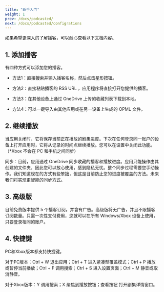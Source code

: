 ```yaml
---
title: "新手入门"
weight: 1
prev: /docs/podcasted/
next: /docs/podcasted/configrations
---
```


如果希望更深入的了解播客，可以耐心查看以下文档内容。

<!--more-->

## 1. 添加播客

有四种方式可以添加您的播客。

- 方法1：直接搜索并输入播客名称，然后点击星形按钮。

- 方法2：直接粘贴播客的 RSS URL ，应用程序将直接打开您提供的播客。

- 方法3：在其他设备上通过 OneDrive 上传的收藏列表下载到本地。

- 方法4：可以一键导入由其他应用或在另一设备上生成的 OPML 文件。

## 2. 继续播放

当应用关闭时，它将保存当前正在播放的剧集进度。下次在任何登录同一账户的设备上打开应用时，它将从记录的时间点继续播放。您可以在设置中关闭此功能。（*Xbox 不会在 PC 和手机之间同步）

同步：目前，应用通过 OneDrive 同步收藏的播客和播放进度。应用只能操作由其创建的文件夹，因此您可以放心使用，感到隐私无忧。整个同步过程需要您手动操作。我们知道现在的方式有些笨拙，但这是目前防止您的进度被覆盖的方法。未来我们将实现更智能的同步方式。

## 3. 高级版

目前免费版本提供 5 个播客订阅，并含有广告。高级版将无广告，并且不限播客订阅数量。只需一次性支付费用，您就可以在所有 Windows/Xbox 设备上使用，只要登录相同的账户。

## 4. 快捷键

PC和Xbox版本都支持快捷键。

对于PC版本：Ctrl + W 退出应用；Ctrl + T 进入紧凑型覆盖模式；Ctrl + P 播放或暂停当前播放；Ctrl + F 调用搜索；Ctrl + S 进入设置页面；Ctrl + M 静音或取消静音。

对于Xbox版本：Y 调用搜索；X 聚焦到播放按钮；查看按钮 打开剧集详情窗口。
